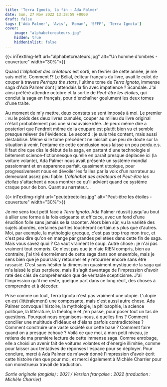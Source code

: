 ```yaml
---
title: 'Terra Ignota, la fin - Ada Palmer'
date: Sun, 27 Nov 2022 13:38:59 +0000
draft: false
tags: ['Ada Palmer', 'Avis', 'Roman', 'SFFF', 'Terra Ignota']
cover: 
    image: "alphabetcreateurs.jpg"
    hidden: true
    hiddeninlist: false
---
```


{{< inTextImg-left url="alphabetcreateurs.jpg" alt="Un homme d'ombres - couverture" width="30%">}}

Quand _L'alphabet des créateurs_ est sorti, en février de cette année, je me suis méfié. Comment !? Le Bélial, éditeur français du livre, avait le culot de couper à travers _Perhaps the stars_, l'ultime tome de _Terra Ignota_, immense saga d'Ada Palmer dont j'attendais la fin avec impatience ? Scandale. J'ai ainsi préféré attendre octobre et la sortie de _Peut-être les étoiles_, qui conclut la saga en français, pour d'enchaîner goulument les deux tomes d'une traite.

Au moment de m'y mettre, deux constats se sont imposés à moi. Le premier : vu le poids des deux livres cumulés, couper au milieu du livre original n'était probablement pas une si mauvaise idée. Je peux même dire a posteriori que l'endroit même de la coupure est plutôt bien vu et semble presque relever de l'évidence. Le second : je suis très content, mais aussi déstabilisé. Même si le tome précédent ne laissait que peu de doute sur la situation à venir, l'entame de cette conclusion nous laisse un peu perdu.e.s. Il faut dire que dès le début de la saga, en partant d'une technologie si bêtement science-fictionnesque qu'elle en paraît presque déplacée ici (la voiture volante), Ada Palmer nous avait présenté un système mondial passionnant et en apparence parfait, quasiment utopique, pour progressivement nous en dévoiler les failles par la voix d'un narrateur au demeurant assez peu fiable. _L'alphabet des créateurs_ et _Peut-être les étoiles_ s'attachent à nous montrer ce qu'il advient quand ce système craque pour de bon. Quant au narrateur...

{{< inTextImg-right url="peutetreetoiles.jpg" alt="Peut-être les étoiles - couverture" width="30%">}}

Je me sens tout petit face à _Terra Ignota_. Ada Palmer réussit jusqu'au bout à allier une forme à la fois exigeante et efficace, avec un fond d'une érudition folle sans jamais se la raconter. Alors bien sûr, vu la variété des sujets abordés, certaines parties toucheront certain.e.s plus que d'autres. Moi, par exemple, la mythologie grecque, c'est pas trop trop mon truc, et c'est peu dire qu'on en mange par grandes pelletées dans cette fin de saga. Mais vous savez quoi ? Ca vaut vraiment le coup. Autre chose : je n'ai pas vraiment tout compris. Ce n'est pas que je n'aie RIEN compris, bien au contraire, j'ai tiré énormément de cette saga dans son ensemble, mais je sens bien que je pourrais y retourner et y retourner encore sans être rassasié. C'est sans hésiter la dimension quasiment mystique de la saga qui m'a laissé le plus perplexe, mais il s'agit davantage de l'impression d'avoir raté des clés de compréhension que de véritable scepticisme. J'ai l'impression qu'il me reste, quelque part dans ce long récit, des choses à comprendre et à décoder.

Prise comme un tout, Terra Ignota n'est pas vraiment une utopie. L'utopie en est (littéralement) une composante, mais c'est aussi autre chose. Ada Palmer convoque l'histoire, la mythologie, la philosophie, la science politique, la littérature, la théologie et j'en passe, pour poser tout un tas de questions. Pourquoi nous organisons-nous, à quelles fins ? Comment concilier une multitude d'idéaux et d'élans parfois contradictoires ? Comment construire une vaste société sur cette base ? Comment faire quand on a presque échoué ? Voilà ce que moi, à mon petit niveau, je retiens de ma première lecture de cette immense saga. Comme enrobage, elle a choisi un avenir fait de voitures volantes et d'énergie illimitée, comme pour laisser aux tentatives de réponses l'espace pour se déployer. Pour conclure, merci à Ada Palmer de m'avoir donné l'impression d'avoir écrit cette histoire rien que pour moi, et merci également à Michèle Charrier pour son monstrueux travail de traduction.

_Sortie originale (anglais) : 2021 / Version française : 2022 (traduction : Michèle Charrier)_